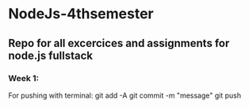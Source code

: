 # NodeJs-4thsemester
## Repo for all excercices and assignments for node.js fullstack


### Week 1:
For pushing with terminal:
git add -A
git commit -m "message"
git push